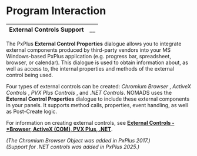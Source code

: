 # Program Interaction 

**External Controls Support** |  **__**  
---|---  
  
The PxPlus **External Control Properties** dialogue allows you to integrate external components produced by third-party vendors into your MS Windows-based PxPlus application (e.g. progress bar, spreadsheet, browser, or calendar). This dialogue is used to obtain information about, as well as access to, the internal properties and methods of the external control being used.

Four types of external controls can be created: _Chromium Browser_ , _ActiveX Controls_ , _PVX Plus Controls_ , and _.NET Controls_. NOMADS uses the **External Control Properties** dialogue to include these external components in your panels. It supports method calls, properties, event handling, as well as Post-Create logic.

For information on creating external controls, see **[External Controls - *Browser, ActiveX (COM), PVX Plus, .NET](../../Creating%20Panel%20Controls/COM%20Control/COM%20Control.md)**.

_(The Chromium Browser Object was added in PxPlus 2017.)  
(Support for .NET controls was added in PxPlus 2025.)_
